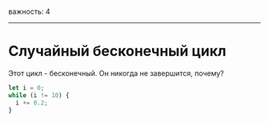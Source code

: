 важность: 4

---

# Случайный бесконечный цикл

Этот цикл - бесконечный. Он никогда не завершится, почему?

```js
let i = 0;
while (i != 10) {
  i += 0.2;
}
```


